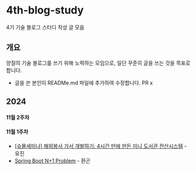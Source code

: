 # 4th-blog-study

4기 기술 블로그 스터디 작성 글 모음

## 개요
양질의 기술 블로그를 쓰기 위해 노력하는 모임으로, 일단 꾸준히 글을 쓰는 것을 목표로 합니다. 
- 글을 쓴 본인이 READMe.md 파일에 추가하여 수정합니다. PR x

## 2024
#### 11월 2주차


#### 11월 1주차
- [[슈몰세미나] 해외봉사 가서 개발하기: 4시간 만에 만든 미니 도서관 전산시스템](https://velog.io/@jini_1514/%EC%8A%88%EB%AA%B0%EC%84%B8%EB%AF%B8%EB%82%98-%ED%95%B4%EC%99%B8%EB%B4%89%EC%82%AC%EA%B0%80%EC%84%9C-%EA%B0%9C%EB%B0%9C%ED%95%98%EA%B8%B0) - 유진
- [Spring Boot N+1 Problem](https://medium.com/@myggona/spring-boot-n-1-problem-552095bb43d7) - 환곤
